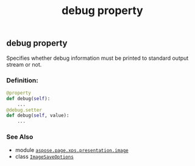 ﻿---
title: debug property
second_title: Aspose.Page for Python via .NET API References
description: 
type: docs
weight: 40
url: /python-net/aspose.page.xps.presentation.image/imagesaveoptions/debug/
is_root: false
---

## debug property


Specifies whether debug information must be printed to standard output stream or not.
### Definition:
```python
@property
def debug(self):
    ...
@debug.setter
def debug(self, value):
    ...
```

### See Also
* module [`aspose.page.xps.presentation.image`](../../)
* class [`ImageSaveOptions`](/page/python-net/aspose.page.xps.presentation.image/imagesaveoptions)
